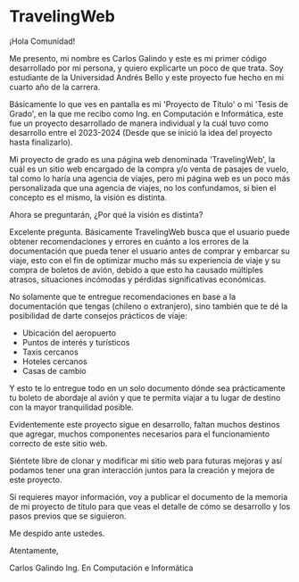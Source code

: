 # TravelingWeb

¡Hola Comunidad!

Me presento, mi nombre es Carlos Galindo y este es mi primer código desarrollado por mi persona, y quiero explicarte un poco de que trata. Soy estudiante de la Universidad Andrés Bello y este proyecto fue hecho en mi cuarto año de la carrera.

Básicamente lo que ves en pantalla es mi 'Proyecto de Título' o mi 'Tesis de Grado', en la que me recibo como Ing. en Computación e Informática, este fue un proyecto desarrollado de manera individual y la cuál tuvo como desarrollo entre el 2023-2024 (Desde que se inició la idea del proyecto hasta finalizarlo).

Mi proyecto de grado es una página web denominada 'TravelingWeb', la cuál es un sitio web encargado de la compra y/o venta de pasajes de vuelo, tal como lo haría una agencia de viajes, pero mi página web es un poco más personalizada que una agencia de viajes, no los confundamos, si bien el concepto es el mismo, la visión es distinta.

Ahora se preguntarán, ¿Por qué la visión es distinta?

Excelente pregunta. Básicamente TravelingWeb busca que el usuario puede obtener recomendaciones y errores en cuánto a los errores de la documentación que pueda tener el usuario antes de comprar y embarcar su viaje, esto con el fin de optimizar mucho más su experiencia de viaje y su compra de boletos de avión, debido a que esto ha causado múltiples atrasos, situaciones incómodas y pérdidas significativas económicas.

No solamente que te entregue recomendaciones en base a la documentación que tengas (chileno o extranjero), sino también que te dé la posibilidad de darte consejos prácticos de viaje:
- Ubicación del aeropuerto
- Puntos de interés y turísticos
- Taxis cercanos
- Hoteles cercanos
- Casas de cambio

Y esto te lo entregue todo en un solo documento dónde sea prácticamente tu boleto de abordaje al avión y que te permita viajar a tu lugar de destino con la mayor tranquilidad posible.

Evidentemente este proyecto sigue en desarrollo, faltan muchos destinos que agregar, muchos componentes necesarios para el funcionamiento correcto de este sitio web.

Siéntete libre de clonar y modificar mi sitio web para futuras mejoras y así podamos tener una gran interacción juntos para la creación y mejora de este proyecto.

Si requieres mayor información, voy a publicar el documento de la memoria de mi proyecto de título para que veas el detalle de cómo se desarrollo y los pasos previos que se siguieron.

Me despido ante ustedes.

Atentamente,

Carlos Galindo
Ing. En Computación e Informática